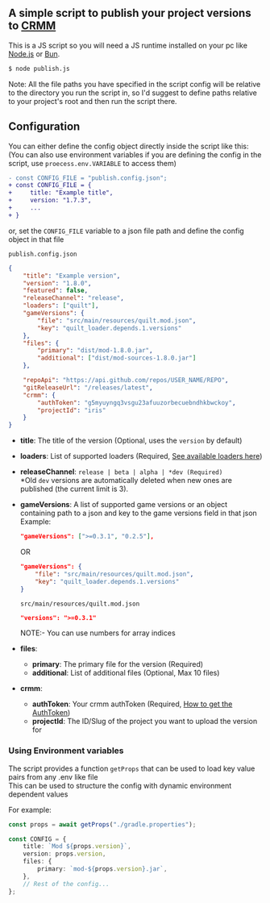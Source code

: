 ## A simple script to publish your project versions to [CRMM](https://www.crmm.tech)

This is a JS script so you will need a JS runtime installed on your pc like [Node.js](https://nodejs.org/en/download/package-manager) or [Bun](https://bun.sh/).

```sh
$ node publish.js
```

Note: All the file paths you have specified in the script config will be relative to the directory you run the script in, so I'd suggest to define paths relative to your project's root and then run the script there.

## Configuration

You can either define the config object directly inside the script like this: \
(You can also use environment variables if you are defining the config in the script, use `proecess.env.VARIABLE` to access them)
```diff
- const CONFIG_FILE = "publish.config.json";
+ const CONFIG_FILE = {
+     title: "Example title",
+     version: "1.7.3",
+     ...
+ }
```
or, set the `CONFIG_FILE` variable to a json file path and define the config object in that file

`publish.config.json`
```json
{
	"title": "Example version",
	"version": "1.8.0",
	"featured": false,
	"releaseChannel": "release",
	"loaders": ["quilt"],
	"gameVersions": {
		"file": "src/main/resources/quilt.mod.json",
		"key": "quilt_loader.depends.1.versions"
	},
	"files": {
		"primary": "dist/mod-1.8.0.jar",
		"additional": ["dist/mod-sources-1.8.0.jar"]
	},

	"repoApi": "https://api.github.com/repos/USER_NAME/REPO",
	"gitReleaseUrl": "/releases/latest",
	"crmm": {
		"authToken": "g5myuyngq3vsgu23afuuzorbecuebndhkbwckoy",
		"projectId": "iris"
	}
}
```

- **title**: The title of the version (Optional, uses the `version` by default)

- **loaders**: List of supported loaders (Required, [See available loaders here](https://api.crmm.tech/api/tags/loaders))

- **releaseChannel**: `release | beta | alpha | *dev (Required)` \
    *Old `dev` versions are automatically deleted when new ones are published (the current limit is 3).

- **gameVersions**: A list of supported game versions or an object containing path to a json and key to the game versions field in that json \
    Example: 
    ```json
    "gameVersions": [">=0.3.1", "0.2.5"],
    ```
    OR
    ```json
    "gameVersions": {
        "file": "src/main/resources/quilt.mod.json",
        "key": "quilt_loader.depends.1.versions"
    }
    ```
    `src/main/resources/quilt.mod.json`
    ```json
    "versions": ">=0.3.1"
    ```
    NOTE:- You can use numbers for array indices

- **files**:
    - **primary**: The primary file for the version (Required)
    - **additional**: List of additional files (Optional, Max 10 files)

- **crmm**:
    - **authToken**: Your crmm authToken (Required, [How to get the AuthToken](https://docs.crmm.tech/#how-to-get-the-authtoken))
    - **projectId**: The ID/Slug of the project you want to upload the version for


### Using Environment variables

The script provides a function `getProps` that can be used to load key value pairs from any .env like file \
This can be used to structure the config with dynamic environment dependent values

For example:
```ts
const props = await getProps("./gradle.properties");

const CONFIG = {
	title: `Mod ${props.version}`,
	version: props.version,
	files: {
		primary: `mod-${props.version}.jar`,
	},
    // Rest of the config...
};
```

